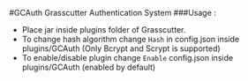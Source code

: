 #GCAuth
Grasscutter Authentication System
###Usage : 
- Place jar inside plugins folder of Grasscutter.
- To change hash algorithm change `Hash` in config.json inside plugins/GCAuth (Only Bcrypt and Scrypt is supported)
- To enable/disable plugin change `Enable` config.json inside plugins/GCAuth (enabled by default)
